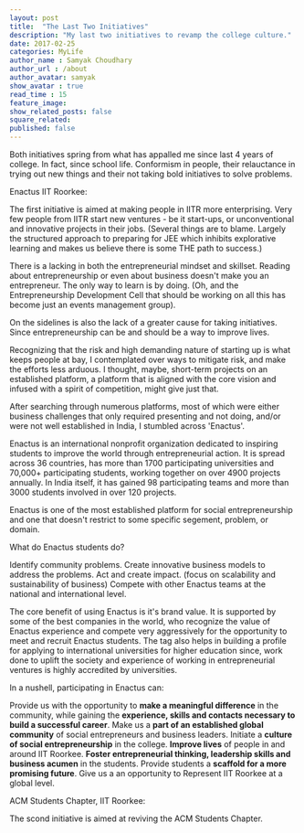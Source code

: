 ```yaml
---
layout: post
title:  "The Last Two Initiatives"
description: "My last two initiatives to revamp the college culture."
date: 2017-02-25
categories: MyLife
author_name : Samyak Choudhary
author_url : /about
author_avatar: samyak
show_avatar : true
read_time : 15
feature_image: 
show_related_posts: false
square_related: 
published: false
---
```


Both initiatives spring from what has appalled me since last 4 years of college. In fact, since school life. Conformism in people, their relauctance in trying out new things and their not taking bold initiatives to solve problems.

Enactus IIT Roorkee:

The first initiative is aimed at making people in IITR more enterprising. Very few people from IITR start new ventures - be it start-ups, or unconventional and innovative projects in their jobs. (Several things are to blame. Largely the structured approach to preparing for JEE which inhibits explorative learning and makes us believe there is some THE path to success.)

There is a lacking in both the entrepreneurial mindset and skillset. Reading about entrepreneurship or even about business doesn't make you an entrepreneur. The only way to learn is by doing. (Oh, and the Entrepreneurship Development Cell that should be working on all this has become just an events management group). 

On the sidelines is also the lack of a greater cause for taking initiatives. Since entrepreneurship can be and should be a way to improve lives.

Recognizing that the risk and high demanding nature of starting up is what keeps people at bay, I contemplated over ways to mitigate risk, and make the efforts less arduous.  I thought, maybe, short-term projects on an established platform, a platform that is aligned with the core vision and infused with a spirit of competition, might give just that.

After searching through numerous platforms, most of which were either business challenges that only required presenting and not doing, and/or were not well established in India, I stumbled across 'Enactus'. 

Enactus is an international nonprofit organization dedicated to inspiring students to improve the world through entrepreneurial action. It is spread across 36 countries, has more than 1700 participating universities and 70,000+ participating students, working together on over 4900 projects annually. In India itself, it has gained 98 participating teams and more than 3000 students involved in over 120 projects.

Enactus is one of the most established platform for social entrepreneurship and one that doesn't restrict to some specific segement, problem, or domain.

What do Enactus students do?

Identify community problems.
Create innovative business models to address the problems.
Act and create impact. (focus on scalability and sustainability of business)
Compete with other Enactus teams at the national and international level.

The core benefit of using Enactus is it's brand value. It is supported by some of the best companies in the world, who recognize the value of Enactus experience and compete very aggressively for the opportunity to meet and recruit Enactus students. The tag also helps in building a profile for applying to international universities for higher education since, work done to uplift the society and experience of working in entrepreneurial ventures is highly accredited by universities.

In a nushell, participating in Enactus can:

Provide us with the opportunity to **make a meaningful difference** in the community, while gaining the **experience, skills and contacts necessary to build a successful career**.
Make us a **part of an established global community** of social entrepreneurs and business leaders. 
Initiate a **culture of social entrepreneurship** in the college.
**Improve lives** of people in and around IIT Roorkee.
**Foster entrepreneurial thinking, leadership skills and business acumen** in the students.
Provide students a **scaffold for a more promising future**. 
Give us a an opportunity to Represent IIT Roorkee at a global level.

ACM Students Chapter, IIT Roorkee:

The scond initiative is aimed at reviving the ACM Students Chapter.
